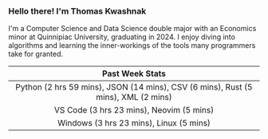 
### Hello there! I'm Thomas Kwashnak

I'm a Computer Science and Data Science double major with an Economics
minor at Quinnipiac University, graduating in 2024.
I enjoy diving into algorithms and learning the inner-workings of the tools
many programmers take for granted.

| Past Week Stats |
| :---: |
| Python (2 hrs 59 mins), JSON (14 mins), CSV (6 mins), Rust (5 mins), XML (2 mins) |
| VS Code (3 hrs 23 mins), Neovim (5 mins) |
| Windows (3 hrs 23 mins), Linux (5 mins) |

